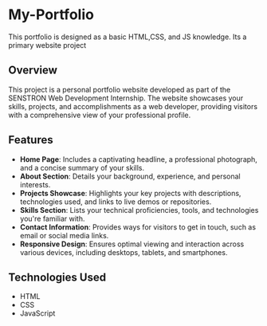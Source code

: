 # My-Portfolio
This portfolio is designed as a basic HTML,CSS, and JS knowledge. Its a primary website project
## Overview

This project is a personal portfolio website developed as part of the SENSTRON Web Development Internship. The website showcases your skills, projects, and accomplishments as a web developer, providing visitors with a comprehensive view of your professional profile.

## Features

- **Home Page**: Includes a captivating headline, a professional photograph, and a concise summary of your skills.
- **About Section**: Details your background, experience, and personal interests.
- **Projects Showcase**: Highlights your key projects with descriptions, technologies used, and links to live demos or repositories.
- **Skills Section**: Lists your technical proficiencies, tools, and technologies you're familiar with.
- **Contact Information**: Provides ways for visitors to get in touch, such as email or social media links.
- **Responsive Design**: Ensures optimal viewing and interaction across various devices, including desktops, tablets, and smartphones.

## Technologies Used

- HTML
- CSS
- JavaScript

